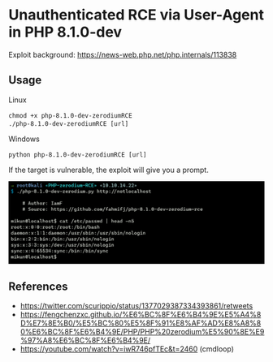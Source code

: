 # Unauthenticated RCE via User-Agent in PHP 8.1.0-dev  

Exploit background: https://news-web.php.net/php.internals/113838

## Usage

Linux
```
chmod +x php-8.1.0-dev-zerodiumRCE
./php-8.1.0-dev-zerodiumRCE [url]
```

Windows
```
python php-8.1.0-dev-zerodiumRCE [url]
```

If the target is vulnerable, the exploit will give you a prompt.

![image-20210604032844874](_resources/image-20210604032844874.png)

## References
- https://twitter.com/scurippio/status/1377029387334393861/retweets
- https://fengchenzxc.github.io/%E6%BC%8F%E6%B4%9E%E5%A4%8D%E7%8E%B0/%E5%BC%80%E5%8F%91%E8%AF%AD%E8%A8%80%E6%BC%8F%E6%B4%9E/PHP/PHP%20zerodium%E5%90%8E%E9%97%A8%E6%BC%8F%E6%B4%9E/
- https://youtube.com/watch?v=iwR746pfTEc&t=2460 (cmdloop)